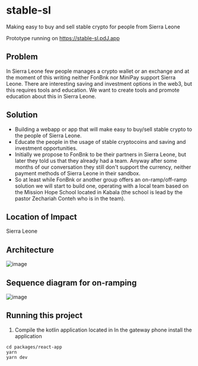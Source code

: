 # stable-sl

Making easy to buy and sell stable crypto for people from Sierra Leone

Prototype running  on <https://stable-sl.pdJ.app>

## Problem

In Sierra Leone few people manages a crypto wallet or an exchange and at the
moment of this writing neither FonBnk nor MiniPay support Sierra Leone. 
There are interesting saving and investment options in the web3, but this requires 
tools and education. We want to create tools and promote education about 
this in Sierra Leone.

## Solution
* Building a webapp or app that will make easy to buy/sell stable crypto to the
    people of Sierra Leone.
* Educate the people in the usage of stable cryptocoins and saving and 
    investment opportunities.
* Initially we propose to FonBnk to be their partners in Sierra Leone, but later
  they told us that they already had a team.
  Anyway after some months of our conversation they still don't support the currency,
  neither payment methods of Sierra Leone in their sandbox.
* So at least while FonBnk or another group offers an on-ramp/off-ramp solution
  we will start to build one, operating with a local team based on the Mission Hope
  School located in Kabala (the school is lead by the pastor Zechariah Conteh who is
  in the team).
  
## Location of Impact

Sierra Leone

## Architecture

![image](https://github.com/user-attachments/assets/789034ce-0621-4d61-88b9-d33ef1b629e1)

## Sequence diagram for on-ramping

![image](https://github.com/user-attachments/assets/5d84f0e1-3154-4ee9-8c06-c9a5e90471c4)

## Running this project

1. Compile the kotlin application located in In the gateway phone install the application
```
cd packages/react-app
yarn
yarn dev
```
